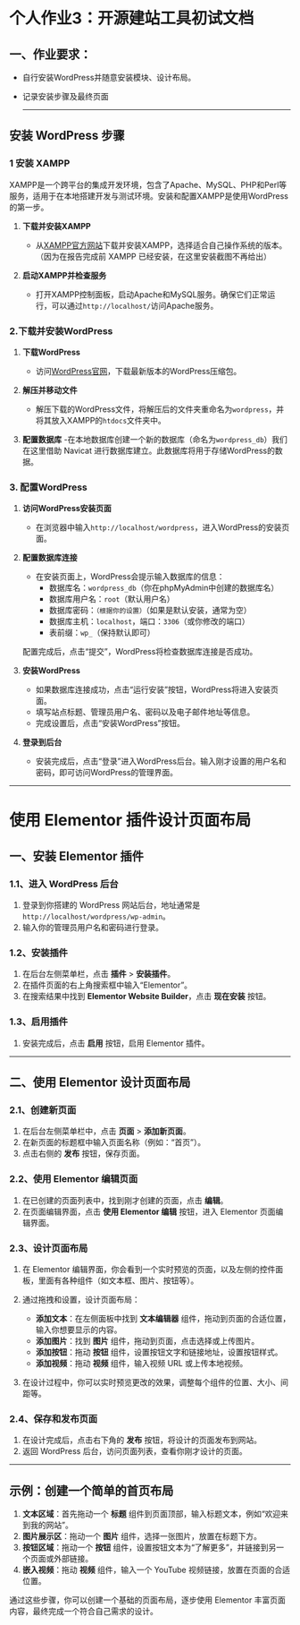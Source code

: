 # 个人作业3：开源建站工具初试文档

## 一、作业要求：

- 自行安装WordPress并随意安装模块、设计布局。

- 记录安装步骤及最终页面
  
  ---

## 安装 WordPress 步骤

### 1 安装 XAMPP
   XAMPP是一个跨平台的集成开发环境，包含了Apache、MySQL、PHP和Perl等服务，适用于在本地搭建开发与测试环境。安装和配置XAMPP是使用WordPress的第一步。

1. **下载并安装XAMPP**
   - 从[XAMPP官方网站](https://www.apachefriends.org/index.html)下载并安装XAMPP，选择适合自己操作系统的版本。（因为在报告完成前 XAMPP 已经安装，在这里安装截图不再给出）
   
2. **启动XAMPP并检查服务**
   - 打开XAMPP控制面板，启动Apache和MySQL服务。确保它们正常运行，可以通过`http://localhost/`访问Apache服务。


### 2.下载并安装WordPress

1. **下载WordPress**
   - 访问[WordPress官网](https://cn.wordpress.org/download/)，下载最新版本的WordPress压缩包。

2. **解压并移动文件**
   - 解压下载的WordPress文件，将解压后的文件夹重命名为`wordpress`，并将其放入XAMPP的`htdocs`文件夹中。

3. **配置数据库**
   -在本地数据库创建一个新的数据库（命名为`wordpress_db`）我们在这里借助 Navicat 进行数据库建立。此数据库将用于存储WordPress的数据。

### 3. 配置WordPress

1. **访问WordPress安装页面**
   - 在浏览器中输入`http://localhost/wordpress`，进入WordPress的安装页面。
   
2. **配置数据库连接**
   - 在安装页面上，WordPress会提示输入数据库的信息：
     - 数据库名：`wordpress_db`（你在phpMyAdmin中创建的数据库名）
     - 数据库用户名：`root`（默认用户名）
     - 数据库密码：`（根据你的设置）`（如果是默认安装，通常为空）
     - 数据库主机：`localhost`，端口：`3306`（或你修改的端口）
     - 表前缀：`wp_`（保持默认即可）

   配置完成后，点击“提交”，WordPress将检查数据库连接是否成功。

3. **安装WordPress**
   - 如果数据库连接成功，点击“运行安装”按钮，WordPress将进入安装页面。
   - 填写站点标题、管理员用户名、密码以及电子邮件地址等信息。
   - 完成设置后，点击“安装WordPress”按钮。

4. **登录到后台**
   - 安装完成后，点击“登录”进入WordPress后台。输入刚才设置的用户名和密码，即可访问WordPress的管理界面。

---

# 使用 Elementor 插件设计页面布局

## 一、安装 Elementor 插件

### 1.1、进入 WordPress 后台

1. 登录到你搭建的 WordPress 网站后台，地址通常是 `http://localhost/wordpress/wp-admin`。
2. 输入你的管理员用户名和密码进行登录。

### 1.2、安装插件

1. 在后台左侧菜单栏，点击 **插件** > **安装插件**。
2. 在插件页面的右上角搜索框中输入“Elementor”。
3. 在搜索结果中找到 **Elementor Website Builder**，点击 **现在安装** 按钮。

### 1.3、启用插件

1. 安装完成后，点击 **启用** 按钮，启用 Elementor 插件。

---

## 二、使用 Elementor 设计页面布局

### 2.1、创建新页面

1. 在后台左侧菜单栏中，点击 **页面** > **添加新页面**。
2. 在新页面的标题框中输入页面名称（例如：“首页”）。
3. 点击右侧的 **发布** 按钮，保存页面。

### 2.2、使用 Elementor 编辑页面

1. 在已创建的页面列表中，找到刚才创建的页面，点击 **编辑**。
2. 在页面编辑界面，点击 **使用 Elementor 编辑** 按钮，进入 Elementor 页面编辑界面。

### 2.3、设计页面布局

1. 在 Elementor 编辑界面，你会看到一个实时预览的页面，以及左侧的控件面板，里面有各种组件（如文本框、图片、按钮等）。
2. 通过拖拽和设置，设计页面布局：
   - **添加文本**：在左侧面板中找到 **文本编辑器** 组件，拖动到页面的合适位置，输入你想要显示的内容。
   - **添加图片**：找到 **图片** 组件，拖动到页面，点击选择或上传图片。
   - **添加按钮**：拖动 **按钮** 组件，设置按钮文字和链接地址，设置按钮样式。
   - **添加视频**：拖动 **视频** 组件，输入视频 URL 或上传本地视频。

3. 在设计过程中，你可以实时预览更改的效果，调整每个组件的位置、大小、间距等。

### 2.4、保存和发布页面

1. 在设计完成后，点击右下角的 **发布** 按钮，将设计的页面发布到网站。
2. 返回 WordPress 后台，访问页面列表，查看你刚才设计的页面。

---

## 示例：创建一个简单的首页布局

1. **文本区域**：首先拖动一个 **标题** 组件到页面顶部，输入标题文本，例如“欢迎来到我的网站”。
2. **图片展示区**：拖动一个 **图片** 组件，选择一张图片，放置在标题下方。
3. **按钮区域**：拖动一个 **按钮** 组件，设置按钮文本为“了解更多”，并链接到另一个页面或外部链接。
4. **嵌入视频**：拖动 **视频** 组件，输入一个 YouTube 视频链接，放置在页面的合适位置。

通过这些步骤，你可以创建一个基础的页面布局，逐步使用 Elementor 丰富页面内容，最终完成一个符合自己需求的设计。

